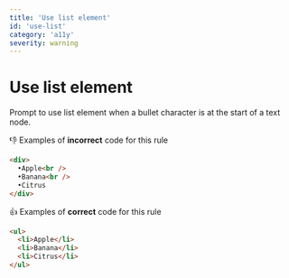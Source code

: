 ```yaml
---
title: 'Use list element'
id: 'use-list'
category: 'a11y'
severity: warning
---
```


# Use list element

Prompt to use list element when a bullet character is at the start of a text node.

👎 Examples of **incorrect** code for this rule

```html
<div>
  •Apple<br />
  •Banana<br />
  •Citrus
</div>
```

👍 Examples of **correct** code for this rule

```html
<ul>
  <li>Apple</li>
  <li>Banana</li>
  <li>Citrus</li>
</ul>
```
